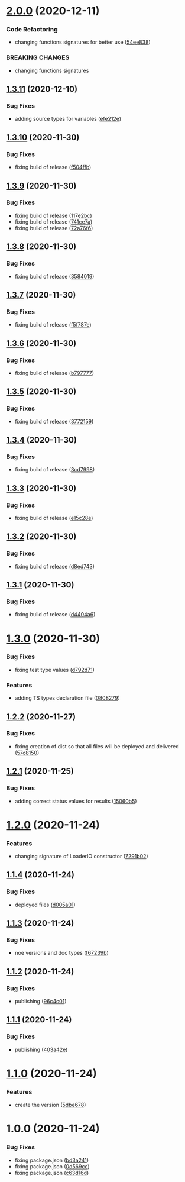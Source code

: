 # [2.0.0](https://github.com/DasRed/loader.io/compare/v1.3.11...v2.0.0) (2020-12-11)


### Code Refactoring

* changing functions signatures for better use ([54ee838](https://github.com/DasRed/loader.io/commit/54ee838bcad99b6fcd7ec0f5ff42f8d56abd1a09))


### BREAKING CHANGES

* changing functions signatures

## [1.3.11](https://github.com/DasRed/loader.io/compare/v1.3.10...v1.3.11) (2020-12-10)


### Bug Fixes

* adding source types for variables ([efe212e](https://github.com/DasRed/loader.io/commit/efe212ee48ec5d8d2bca95d73e93f6166d14d5b4))

## [1.3.10](https://github.com/DasRed/loader.io/compare/v1.3.9...v1.3.10) (2020-11-30)


### Bug Fixes

* fixing build of release ([f504ffb](https://github.com/DasRed/loader.io/commit/f504ffb97a9492712d583bbfcf855570e5f2a5dc))

## [1.3.9](https://github.com/DasRed/loader.io/compare/v1.3.8...v1.3.9) (2020-11-30)


### Bug Fixes

* fixing build of release ([117e2bc](https://github.com/DasRed/loader.io/commit/117e2bceb7581e279dba75645af74b839887a8a5))
* fixing build of release ([741ce7a](https://github.com/DasRed/loader.io/commit/741ce7af677d53b7c4870f4247568a258b37cbc9))
* fixing build of release ([72a76f6](https://github.com/DasRed/loader.io/commit/72a76f6d2b23a7eab56ca8a4e1de88c0e9545163))

## [1.3.8](https://github.com/DasRed/loader.io/compare/v1.3.7...v1.3.8) (2020-11-30)


### Bug Fixes

* fixing build of release ([3584019](https://github.com/DasRed/loader.io/commit/358401919bec2a45e3f8582a1ab37d24a0b329e4))

## [1.3.7](https://github.com/DasRed/loader.io/compare/v1.3.6...v1.3.7) (2020-11-30)


### Bug Fixes

* fixing build of release ([f5f787e](https://github.com/DasRed/loader.io/commit/f5f787e28ec0e3d148729dd0035fb4e207aaa0b7))

## [1.3.6](https://github.com/DasRed/loader.io/compare/v1.3.5...v1.3.6) (2020-11-30)


### Bug Fixes

* fixing build of release ([b797777](https://github.com/DasRed/loader.io/commit/b797777ad82d4edb278b7506d3e8303a936d718c))

## [1.3.5](https://github.com/DasRed/loader.io/compare/v1.3.4...v1.3.5) (2020-11-30)


### Bug Fixes

* fixing build of release ([3772159](https://github.com/DasRed/loader.io/commit/377215975e00aa0c5455a9ebc0f85989a44cde48))

## [1.3.4](https://github.com/DasRed/loader.io/compare/v1.3.3...v1.3.4) (2020-11-30)


### Bug Fixes

* fixing build of release ([3cd7998](https://github.com/DasRed/loader.io/commit/3cd7998abf65a60fcded3f882669eea53667dad2))

## [1.3.3](https://github.com/DasRed/loader.io/compare/v1.3.2...v1.3.3) (2020-11-30)


### Bug Fixes

* fixing build of release ([e15c28e](https://github.com/DasRed/loader.io/commit/e15c28e1242c4a8598ecfc8a0ae35e1bdfc56d05))

## [1.3.2](https://github.com/DasRed/loader.io/compare/v1.3.1...v1.3.2) (2020-11-30)


### Bug Fixes

* fixing build of release ([d8ed743](https://github.com/DasRed/loader.io/commit/d8ed74393dcc82e81e677410a788fdf736babbaf))

## [1.3.1](https://github.com/DasRed/loader.io/compare/v1.3.0...v1.3.1) (2020-11-30)


### Bug Fixes

* fixing build of release ([d4404a6](https://github.com/DasRed/loader.io/commit/d4404a6ea0eab2386ffa0e699a81fce3ba4d7857))

# [1.3.0](https://github.com/DasRed/loader.io/compare/v1.2.2...v1.3.0) (2020-11-30)


### Bug Fixes

* fixing test type values ([d792d71](https://github.com/DasRed/loader.io/commit/d792d71edbba2b355da0211eba5165c7cce815ec))


### Features

* adding TS types declaration file ([0808279](https://github.com/DasRed/loader.io/commit/08082795a1b374bd815dda8af8158ba21c1c5432))

## [1.2.2](https://github.com/DasRed/loader.io/compare/v1.2.1...v1.2.2) (2020-11-27)


### Bug Fixes

* fixing creation of dist so that all files will be deployed and delivered ([57c8150](https://github.com/DasRed/loader.io/commit/57c81500956d9e612b05e54166be940153859868))

## [1.2.1](https://github.com/DasRed/loader.io/compare/v1.2.0...v1.2.1) (2020-11-25)


### Bug Fixes

* adding correct status values for results ([15060b5](https://github.com/DasRed/loader.io/commit/15060b51d965a0768d0bcde2abc7e92a8027aaf0))

# [1.2.0](https://github.com/DasRed/loader.io/compare/v1.1.4...v1.2.0) (2020-11-24)


### Features

* changing signature of LoaderIO constructor ([7291b02](https://github.com/DasRed/loader.io/commit/7291b027a437024d8fd9f125526548cb3346fba5))

## [1.1.4](https://github.com/DasRed/loader.io/compare/v1.1.3...v1.1.4) (2020-11-24)


### Bug Fixes

* deployed files ([d005a01](https://github.com/DasRed/loader.io/commit/d005a01ef0ad20f4af524922719c64f7e2a30efd))

## [1.1.3](https://github.com/DasRed/loader.io/compare/v1.1.2...v1.1.3) (2020-11-24)


### Bug Fixes

* noe versions and doc types ([f67239b](https://github.com/DasRed/loader.io/commit/f67239b25edcacf38ec084bf09dcdcf7a806cabe))

## [1.1.2](https://github.com/DasRed/loader.io/compare/v1.1.1...v1.1.2) (2020-11-24)


### Bug Fixes

* publishing ([96c4c01](https://github.com/DasRed/loader.io/commit/96c4c01ad8177457981621c2b941837018c3baa1))

## [1.1.1](https://github.com/DasRed/loader.io/compare/v1.1.0...v1.1.1) (2020-11-24)


### Bug Fixes

* publishing ([403a42e](https://github.com/DasRed/loader.io/commit/403a42edca4865cf88ee2cc1a7340411ad24c0d1))

# [1.1.0](https://github.com/DasRed/loader.io/compare/v1.0.0...v1.1.0) (2020-11-24)


### Features

* create the version ([5dbe678](https://github.com/DasRed/loader.io/commit/5dbe678a4196f18606d0c2558521585ef78465e6))

# 1.0.0 (2020-11-24)


### Bug Fixes

* fixing package.json ([bd3a241](https://github.com/DasRed/loader.io/commit/bd3a24187db9d816af4d4a76c5f856e21f5b53c0))
* fixing package.json ([0d569cc](https://github.com/DasRed/loader.io/commit/0d569cc193f1f7717d8cc2e32560ee362d06b7d2))
* fixing package.json ([c63d16d](https://github.com/DasRed/loader.io/commit/c63d16d36a23d17dea3bc803bd745760199921da))
